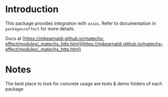 # Introduction

This package provides integration with `axios`. Refer to documentation in `packages/effect` for more details.

Docs at [https://mikearnaldi.github.io/matechs-effect/modules/_matechs_http.html](https://mikearnaldi.github.io/matechs-effect/modules/_matechs_http.html)

# Notes
The best place to look for concrete usage are tests & demo folders of each package